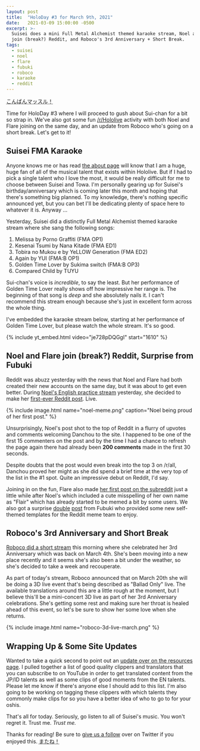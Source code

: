 ```yaml
---
layout: post
title:  "HoloDay #3 for March 9th, 2021"
date:   2021-03-09 15:00:00 -0500
excerpt: >-
  Suisei does a mini Full Metal Alchemist themed karaoke stream, Noel and Flare
  join (break?) Reddit, and Roboco's 3rd Anniversary + Short Break.
tags:
  - suisei
  - noel
  - flare
  - fubuki
  - roboco
  - karaoke
  - reddit
---
```


<abbr title="Konbanmassuru! (Noel's Greeting)">こんばんマッスル！</abbr>

Time for HoloDay #3 where I will proceed to gush about Sui-chan for a bit so
strap in. We've also got some fun [/r/Hololive][HololiveReddit] activity with
both Noel and Flare joining on the same day, and an update from Roboco who's
going on a short break. Let's get to it!

## Suisei FMA Karaoke

Anyone knows me or has read [the about page][TWIHLAbout] will know that I am a
huge, huge fan of all of the musical talent that exists within Hololive. But if
I had to pick a single talent who I love the most, it would be really difficult
for me to choose between Suisei and Towa. I'm personally gearing up for Suisei's
birthday/anniversary which is coming later this month and hoping that there's
something big planned. To my knowledge, there's nothing specific announced yet,
but you can bet I'll be dedicating plenty of space here to whatever it is.
Anyway ...

Yesterday, Suisei did a distinctly Full Metal Alchemist themed karaoke stream
where she sang the following songs:

1. Melissa by Porno Graffiti (FMA OP1)
1. Kesenai Tsumi by Nana Kitade (FMA ED1)
1. Tobira no Mukou e by YeLLOW Generation (FMA ED2)
1. Again by YUI (FMA:B OP1)
1. Golden Time Lover by Sukima switch (FMA:B OP3)
1. Compared Child by TUYU

Sui-chan's voice is _incredible_, to say the least. But her performance of
Golden Time Lover really shows off how impressive her range is. The beginning
of that song is _deep_ and she absolutely nails it. I can't recommend this
stream enough because she's just in excellent form across the whole thing.

I've embedded the karaoke stream below, starting at her performance of Golden
Time Lover, but please watch the whole stream. It's so good.

{% include yt_embed.html video="je728pDQGgI" start="1610" %}

## Noel and Flare join (break?) Reddit, Surprise from Fubuki

Reddit was abuzz yesterday with the news that Noel and Flare had both created
their new accounts on the same day, but it was about to get even better. During
[Noel's English practice stream][NoelEnglishStream] yesterday, she decided to
make her [first-ever Reddit post][NoelRedditPost]. Live.

{% include image.html name="noel-meme.png" caption="Noel being proud of her first post." %}

Unsurprisingly, Noel's post shot to the top of Reddit in a flurry of upvotes and
comments welcoming Danchou to the site. I happened to be one of the first 15
commenters on the post and by the time I had a chance to refresh the page again
there had already been **200 comments** made in the first 30 seconds.

Despite doubts that the post would even break into the top 3 on /r/all, Danchou
proved her might as she did spend a brief time at the very top of the list in
the #1 spot. Quite an impressive debut on Reddit, I'd say.

Joining in on the fun, Flare also made
[her first post on the subreddit][FlareRedditPost] just a little while after
Noel's which included a cute misspelling of her own name as "Flair" which has
already started to be memed a bit by some users. We also got a surprise
[double][FubukiPost1] [post][FubukiPost2] from Fubuki who provided some new
self-themed templates for the Reddit meme team to enjoy.

## Roboco's 3rd Anniversary and Short Break

[Roboco did a short stream][RobocoStream] this morning where she celebrated her
3rd Anniversary which was back on March 4th. She's been moving into a new place
recently and it seems she's also been a bit under the weather, so she's decided
to take a week and recouperate.

As part of today's stream, Roboco announced that on March 20th she will be doing
a 3D live event that's being described as "Ballad Only" live. The available
translations around this are a little rough at the moment, but I believe this'll
be a mini-concert 3D live as part of her 3rd Anniversary celebrations. She's
getting some rest and making sure her throat is healed ahead of this event, so
let's be sure to show her some love when she returns.

{% include image.html name="roboco-3d-live-march.png" %}

## Wrapping Up & Some Site Updates

Wanted to take a quick second to point out an
[update over on the resources page][TWIHLResources]. I pulled together a list of
good quality clippers and translators that you can subscribe to on YouTube in
order to get translated content from the JP/ID talents as well as some clips of
good moments from the EN talents. Please let me know if there's anyone else I
should add to this list. I'm also going to be working on tagging these clippers
with which talents they commonly make clips for so you have a better idea of
who to go to for your oshis.

That's all for today. Seriously, go listen to all of Suisei's music. You won't
regret it. Trust me. *Trust me.*

Thanks for reading! Be sure to [give us a follow][TWIHLTwitter] over on Twitter
if you enjoyed this. <abbr title="See you!">またね！</abbr>

[HololiveReddit]: <https://www.reddit.com/r/Hololive/>
[TWIHLAbout]: </about>
[TWIHLResources]: </resources>
[TWIHLTwitter]: <https://twitter.com/WeekInHololive>
[NoelEnglishStream]: <https://www.youtube.com/watch?v=MA2sOAINA0Q>
[NoelRedditPost]: <https://www.reddit.com/r/Hololive/comments/m0ylz9/nice_to_meet_you/>
[FlareRedditPost]: <https://www.reddit.com/r/Hololive/comments/m0z2yq/ooooooooooiiiiiiiiiiiiii/>
[FubukiPost1]: <https://www.reddit.com/r/Hololive/comments/m15i93/slowly_fubuki_meme_please/>
[FubukiPost2]: <https://www.reddit.com/r/Hololive/comments/m15oct/present_for_reddit_friends/>
[RobocoStream]: <https://youtu.be/mKQGRfl9vCc>